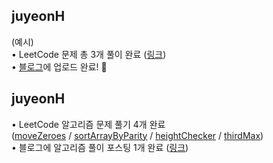 <h2>juyeonH</h2>(예시)<br>• LeetCode 문제 총 3개 풀이 완료 (<a href="https://github.com/jy7123943/LeetCodeAlgorithm">링크</a>)<br>• <a href="https://im-developer.tistory.com/223">블로그</a>에 업로드 완료! 🎉<h2>juyeonH</h2>• LeetCode 알고리즘 문제 풀기 4개 완료<br>(<a href="https://github.com/jy7123943/LeetCodeAlgorithm/commit/1b6f4507480a37bd6952c5b733991c1ad5e47d47">moveZeroes</a> / <a href="https://github.com/jy7123943/LeetCodeAlgorithm/commit/52dbf05a478dc5a6d675263cb656032eb5951c79">sortArrayByParity</a> / <a href="https://github.com/jy7123943/LeetCodeAlgorithm/commit/37dad660d1b4a10bd24e202e77bf1de85c6118bf">heightChecker</a> / <a href="https://github.com/jy7123943/LeetCodeAlgorithm/commit/4e3ca8a6cd60ece79275a2fa82ebd9dd5e981681">thirdMax</a>)<br>• 블로그에 알고리즘 풀이 포스팅 1개 완료 (<a href="https://im-developer.tistory.com/224">링크</a>)